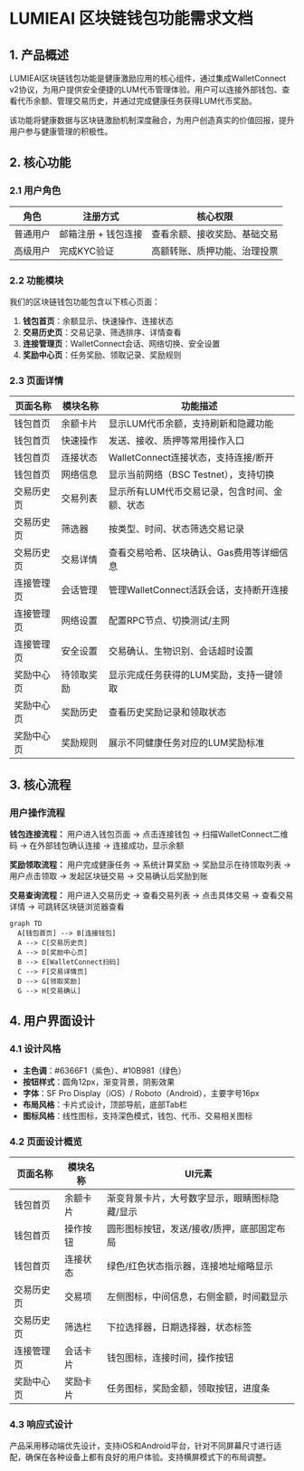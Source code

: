 # LUMIEAI 区块链钱包功能需求文档

## 1. 产品概述

LUMIEAI区块链钱包功能是健康激励应用的核心组件，通过集成WalletConnect v2协议，为用户提供安全便捷的LUM代币管理体验。用户可以连接外部钱包、查看代币余额、管理交易历史，并通过完成健康任务获得LUM代币奖励。

该功能将健康数据与区块链激励机制深度融合，为用户创造真实的价值回报，提升用户参与健康管理的积极性。

## 2. 核心功能

### 2.1 用户角色

| 角色 | 注册方式 | 核心权限 |
|------|----------|----------|
| 普通用户 | 邮箱注册 + 钱包连接 | 查看余额、接收奖励、基础交易 |
| 高级用户 | 完成KYC验证 | 高额转账、质押功能、治理投票 |

### 2.2 功能模块

我们的区块链钱包功能包含以下核心页面：
1. **钱包首页**：余额显示、快速操作、连接状态
2. **交易历史页**：交易记录、筛选排序、详情查看
3. **连接管理页**：WalletConnect会话、网络切换、安全设置
4. **奖励中心页**：任务奖励、领取记录、奖励规则

### 2.3 页面详情

| 页面名称 | 模块名称 | 功能描述 |
|----------|----------|----------|
| 钱包首页 | 余额卡片 | 显示LUM代币余额，支持刷新和隐藏功能 |
| 钱包首页 | 快速操作 | 发送、接收、质押等常用操作入口 |
| 钱包首页 | 连接状态 | WalletConnect连接状态，支持连接/断开 |
| 钱包首页 | 网络信息 | 显示当前网络（BSC Testnet），支持切换 |
| 交易历史页 | 交易列表 | 显示所有LUM代币交易记录，包含时间、金额、状态 |
| 交易历史页 | 筛选器 | 按类型、时间、状态筛选交易记录 |
| 交易历史页 | 交易详情 | 查看交易哈希、区块确认、Gas费用等详细信息 |
| 连接管理页 | 会话管理 | 管理WalletConnect活跃会话，支持断开连接 |
| 连接管理页 | 网络设置 | 配置RPC节点、切换测试/主网 |
| 连接管理页 | 安全设置 | 交易确认、生物识别、会话超时设置 |
| 奖励中心页 | 待领取奖励 | 显示完成任务获得的LUM奖励，支持一键领取 |
| 奖励中心页 | 奖励历史 | 查看历史奖励记录和领取状态 |
| 奖励中心页 | 奖励规则 | 展示不同健康任务对应的LUM奖励标准 |

## 3. 核心流程

### 用户操作流程

**钱包连接流程：**
用户进入钱包页面 → 点击连接钱包 → 扫描WalletConnect二维码 → 在外部钱包确认连接 → 连接成功，显示余额

**奖励领取流程：**
用户完成健康任务 → 系统计算奖励 → 奖励显示在待领取列表 → 用户点击领取 → 发起区块链交易 → 交易确认后奖励到账

**交易查询流程：**
用户进入交易历史 → 查看交易列表 → 点击具体交易 → 查看交易详情 → 可跳转区块链浏览器查看

```mermaid
graph TD
  A[钱包首页] --> B[连接钱包]
  A --> C[交易历史页]
  A --> D[奖励中心页]
  B --> E[WalletConnect扫码]
  C --> F[交易详情页]
  D --> G[领取奖励]
  G --> H[交易确认]
```

## 4. 用户界面设计

### 4.1 设计风格

- **主色调**：#6366F1（紫色）、#10B981（绿色）
- **按钮样式**：圆角12px，渐变背景，阴影效果
- **字体**：SF Pro Display（iOS）/ Roboto（Android），主要字号16px
- **布局风格**：卡片式设计，顶部导航，底部Tab栏
- **图标风格**：线性图标，支持深色模式，钱包、代币、交易相关图标

### 4.2 页面设计概览

| 页面名称 | 模块名称 | UI元素 |
|----------|----------|--------|
| 钱包首页 | 余额卡片 | 渐变背景卡片，大号数字显示，眼睛图标隐藏/显示 |
| 钱包首页 | 操作按钮 | 圆形图标按钮，发送/接收/质押，底部固定布局 |
| 钱包首页 | 连接状态 | 绿色/红色状态指示器，连接地址缩略显示 |
| 交易历史页 | 交易项 | 左侧图标，中间信息，右侧金额，时间戳显示 |
| 交易历史页 | 筛选栏 | 下拉选择器，日期选择器，状态标签 |
| 连接管理页 | 会话卡片 | 钱包图标，连接时间，操作按钮 |
| 奖励中心页 | 奖励卡片 | 任务图标，奖励金额，领取按钮，进度条 |

### 4.3 响应式设计

产品采用移动端优先设计，支持iOS和Android平台，针对不同屏幕尺寸进行适配，确保在各种设备上都有良好的用户体验。支持横屏模式下的布局调整。
